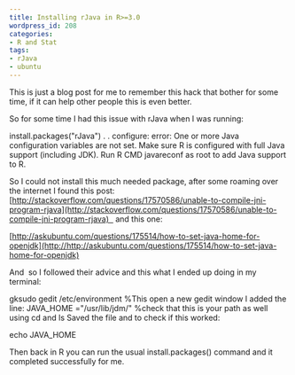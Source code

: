 ```yaml
---
title: Installing rJava in R>=3.0
wordpress_id: 208
categories:
- R and Stat
tags:
- rJava
- ubuntu
---
```


This is just a blog post for me to remember this hack that bother for some time, if it can help other people this is even better.

So for some time I had this issue with rJava when I was running:

install.packages("rJava")
.
.
configure: error: One or more Java configuration variables are not set.
Make sure R is configured with full Java support (including JDK). Run
R CMD javareconf
as root to add Java support to R.

So I could not install this much needed package, after some roaming over the internet I found this post: [http://stackoverflow.com/questions/17570586/unable-to-compile-jni-program-rjava](http://stackoverflow.com/questions/17570586/unable-to-compile-jni-program-rjava)   and this one:

[http://askubuntu.com/questions/175514/how-to-set-java-home-for-openjdk](http://http://askubuntu.com/questions/175514/how-to-set-java-home-for-openjdk)

And  so I followed their advice and this what I ended up doing in my terminal:

gksudo gedit /etc/environment %This open a new gedit window I added the line: JAVA_HOME ="/usr/lib/jdm/" %check that this is your path as well using cd and ls
Saved the file and to check if this worked:

echo JAVA_HOME

Then back in R you can run the usual install.packages() command and it completed successfully for me.




